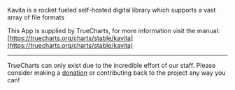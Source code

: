Kavita is a rocket fueled self-hosted digital library which supports a vast array of file formats

This App is supplied by TrueCharts, for more information visit the manual: [https://truecharts.org/charts/stable/kavita](https://truecharts.org/charts/stable/kavita)

---

TrueCharts can only exist due to the incredible effort of our staff.
Please consider making a [donation](https://truecharts.org/about/sponsor) or contributing back to the project any way you can!
